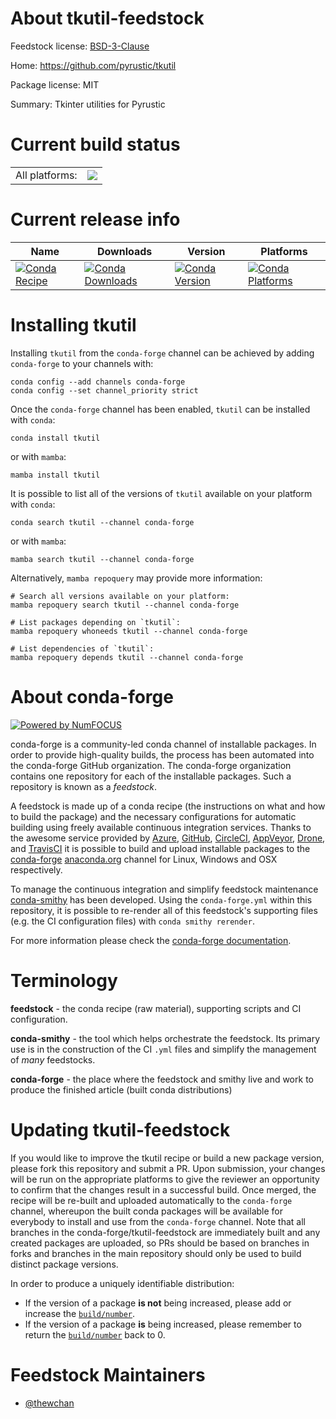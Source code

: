 About tkutil-feedstock
======================

Feedstock license: [BSD-3-Clause](https://github.com/conda-forge/tkutil-feedstock/blob/main/LICENSE.txt)

Home: https://github.com/pyrustic/tkutil

Package license: MIT

Summary: Tkinter utilities for Pyrustic

Current build status
====================


<table><tr><td>All platforms:</td>
    <td>
      <a href="https://dev.azure.com/conda-forge/feedstock-builds/_build/latest?definitionId=16544&branchName=main">
        <img src="https://dev.azure.com/conda-forge/feedstock-builds/_apis/build/status/tkutil-feedstock?branchName=main">
      </a>
    </td>
  </tr>
</table>

Current release info
====================

| Name | Downloads | Version | Platforms |
| --- | --- | --- | --- |
| [![Conda Recipe](https://img.shields.io/badge/recipe-tkutil-green.svg)](https://anaconda.org/conda-forge/tkutil) | [![Conda Downloads](https://img.shields.io/conda/dn/conda-forge/tkutil.svg)](https://anaconda.org/conda-forge/tkutil) | [![Conda Version](https://img.shields.io/conda/vn/conda-forge/tkutil.svg)](https://anaconda.org/conda-forge/tkutil) | [![Conda Platforms](https://img.shields.io/conda/pn/conda-forge/tkutil.svg)](https://anaconda.org/conda-forge/tkutil) |

Installing tkutil
=================

Installing `tkutil` from the `conda-forge` channel can be achieved by adding `conda-forge` to your channels with:

```
conda config --add channels conda-forge
conda config --set channel_priority strict
```

Once the `conda-forge` channel has been enabled, `tkutil` can be installed with `conda`:

```
conda install tkutil
```

or with `mamba`:

```
mamba install tkutil
```

It is possible to list all of the versions of `tkutil` available on your platform with `conda`:

```
conda search tkutil --channel conda-forge
```

or with `mamba`:

```
mamba search tkutil --channel conda-forge
```

Alternatively, `mamba repoquery` may provide more information:

```
# Search all versions available on your platform:
mamba repoquery search tkutil --channel conda-forge

# List packages depending on `tkutil`:
mamba repoquery whoneeds tkutil --channel conda-forge

# List dependencies of `tkutil`:
mamba repoquery depends tkutil --channel conda-forge
```


About conda-forge
=================

[![Powered by
NumFOCUS](https://img.shields.io/badge/powered%20by-NumFOCUS-orange.svg?style=flat&colorA=E1523D&colorB=007D8A)](https://numfocus.org)

conda-forge is a community-led conda channel of installable packages.
In order to provide high-quality builds, the process has been automated into the
conda-forge GitHub organization. The conda-forge organization contains one repository
for each of the installable packages. Such a repository is known as a *feedstock*.

A feedstock is made up of a conda recipe (the instructions on what and how to build
the package) and the necessary configurations for automatic building using freely
available continuous integration services. Thanks to the awesome service provided by
[Azure](https://azure.microsoft.com/en-us/services/devops/), [GitHub](https://github.com/),
[CircleCI](https://circleci.com/), [AppVeyor](https://www.appveyor.com/),
[Drone](https://cloud.drone.io/welcome), and [TravisCI](https://travis-ci.com/)
it is possible to build and upload installable packages to the
[conda-forge](https://anaconda.org/conda-forge) [anaconda.org](https://anaconda.org/)
channel for Linux, Windows and OSX respectively.

To manage the continuous integration and simplify feedstock maintenance
[conda-smithy](https://github.com/conda-forge/conda-smithy) has been developed.
Using the ``conda-forge.yml`` within this repository, it is possible to re-render all of
this feedstock's supporting files (e.g. the CI configuration files) with ``conda smithy rerender``.

For more information please check the [conda-forge documentation](https://conda-forge.org/docs/).

Terminology
===========

**feedstock** - the conda recipe (raw material), supporting scripts and CI configuration.

**conda-smithy** - the tool which helps orchestrate the feedstock.
                   Its primary use is in the construction of the CI ``.yml`` files
                   and simplify the management of *many* feedstocks.

**conda-forge** - the place where the feedstock and smithy live and work to
                  produce the finished article (built conda distributions)


Updating tkutil-feedstock
=========================

If you would like to improve the tkutil recipe or build a new
package version, please fork this repository and submit a PR. Upon submission,
your changes will be run on the appropriate platforms to give the reviewer an
opportunity to confirm that the changes result in a successful build. Once
merged, the recipe will be re-built and uploaded automatically to the
`conda-forge` channel, whereupon the built conda packages will be available for
everybody to install and use from the `conda-forge` channel.
Note that all branches in the conda-forge/tkutil-feedstock are
immediately built and any created packages are uploaded, so PRs should be based
on branches in forks and branches in the main repository should only be used to
build distinct package versions.

In order to produce a uniquely identifiable distribution:
 * If the version of a package **is not** being increased, please add or increase
   the [``build/number``](https://docs.conda.io/projects/conda-build/en/latest/resources/define-metadata.html#build-number-and-string).
 * If the version of a package **is** being increased, please remember to return
   the [``build/number``](https://docs.conda.io/projects/conda-build/en/latest/resources/define-metadata.html#build-number-and-string)
   back to 0.

Feedstock Maintainers
=====================

* [@thewchan](https://github.com/thewchan/)

